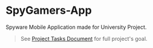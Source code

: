 # SpyGamers-App

Spyware Mobile Application made for University Project.

> See [Project Tasks Document](https://github.com/Juicy-Lemonberry/SpyGamers-App/blob/main/Project-Task.pdf) for full project's goal.
